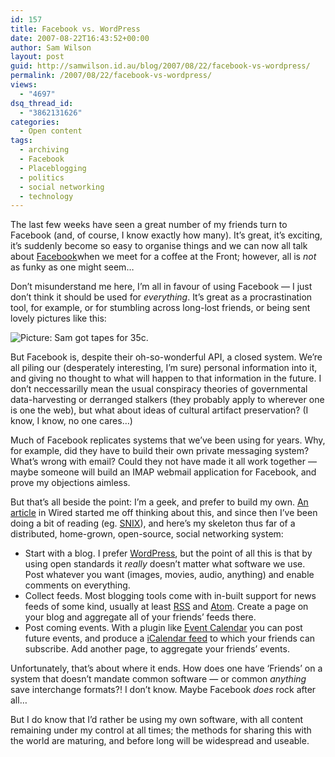 ```yaml
---
id: 157
title: Facebook vs. WordPress
date: 2007-08-22T16:43:52+00:00
author: Sam Wilson
layout: post
guid: http://samwilson.id.au/blog/2007/08/22/facebook-vs-wordpress/
permalink: /2007/08/22/facebook-vs-wordpress/
views:
  - "4697"
dsq_thread_id:
  - "3862131626"
categories:
  - Open content
tags:
  - archiving
  - Facebook
  - Placeblogging
  - politics
  - social networking
  - technology
---
```

The last few weeks have seen a great number of my friends turn to Facebook (and, of course, I know exactly how many). It&#8217;s great, it&#8217;s exciting, it&#8217;s suddenly become so easy to organise things and we can now all talk about [Facebook](http://facebook.com)when we meet for a coffee at the Front; however, all is _not_ as funky as one might seem&#8230;

Don&#8217;t misunderstand me here, I&#8217;m all in favour of using Facebook &mdash; I just don&#8217;t think it should be used for _everything_. It&#8217;s great as a procrastination tool, for example, or for stumbling across long-lost friends, or being sent lovely pictures like this:

![Picture: Sam got tapes for 35c.](http://samwilson.id.au/wp-content/uploads/2007/08/sam-got-tapes.png)

But Facebook is, despite their oh-so-wonderful API, a closed system. We&#8217;re all piling our (desperately interesting, I&#8217;m sure) personal information into it, and giving no thought to what will happen to that information in the future. I don&#8217;t neccessarilly mean the usual conspiracy theories of governmental data-harvesting or derranged stalkers (they probably apply to wherever one is one the web), but what about ideas of cultural artifact preservation? (I know, I know, no one cares&hellip;)

Much of Facebook replicates systems that we&#8217;ve been using for years. Why, for example, did they have to build their own private messaging system? What&#8217;s wrong with email? Could they not have made it all work together &mdash; maybe someone will build an IMAP webmail application for Facebook, and prove my objections aimless.

But that&#8217;s all beside the point: I&#8217;m a geek, and prefer to build my own. [An article](http://howto.wired.com/wiredhowtos/index.cgi?page_name=replace_facebook_using_open_social_tools;action=display;category=Live) in Wired started me off thinking about this, and since then I&#8217;ve been doing a bit of reading (eg. [SNIX](http://www.codeproject.com/useritems/SNIX.asp)), and here&#8217;s my skeleton thus far of a distributed, home-grown, open-source, social networking system:

  * Start with a blog. I prefer [WordPress](http://wordpress.org), but the point of all this is that by using open standards it _really_ doesn&#8217;t matter what software we use. Post whatever you want (images, movies, audio, anything) and enable comments on everything.
  * Collect feeds. Most blogging tools come with in-built support for news feeds of some kind, usually at least [RSS](http://en.wikipedia.org/wiki/RSS) and [Atom](http://en.wikipedia.org/wiki/Atom_%28standard%29). Create a page on your blog and aggregate all of your friends&#8217; feeds there.
  * Post coming events. With a plugin like [Event Calendar](http://wpcal.firetree.net/) you can post future events, and produce a [iCalendar feed](http://en.wikipedia.org/wiki/ICalendar) to which your friends can subscribe. Add another page, to aggregate your friends&#8217; events.

Unfortunately, that&#8217;s about where it ends. How does one have &#8216;Friends&#8217; on a system that doesn&#8217;t mandate common software &mdash; or common _anything_ save interchange formats?! I don&#8217;t know. Maybe Facebook _does_ rock after all&hellip;

But I do know that I&#8217;d rather be using my own software, with all content remaining under my control at all times; the methods for sharing this with the world are maturing, and before long will be widespread and useable.